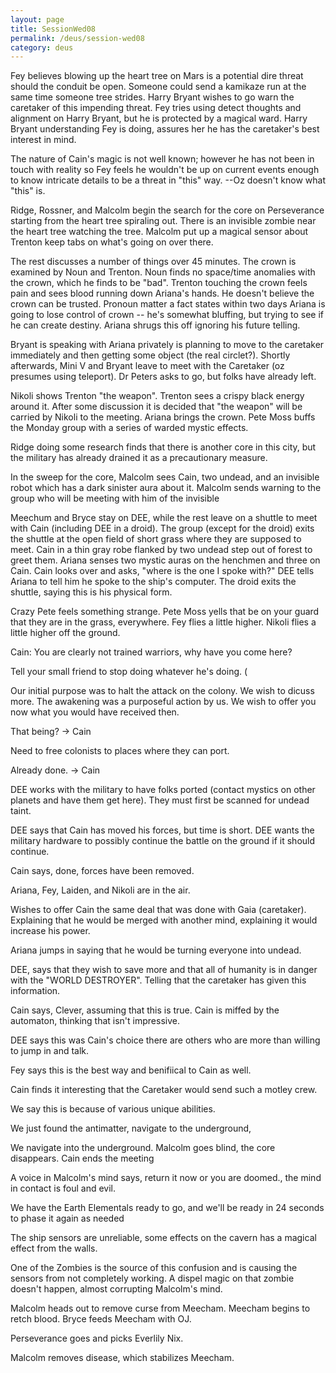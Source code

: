 ```yaml
---
layout: page
title: SessionWed08
permalink: /deus/session-wed08
category: deus
---
```

Fey believes blowing up the heart tree on Mars is a potential dire threat should the conduit be open.  Someone could send a kamikaze run at the same time someone tree strides.  Harry Bryant wishes to go warn the caretaker of this impending threat.  Fey tries using detect thoughts and alignment on Harry Bryant, but he is protected by a magical ward.  Harry Bryant understanding Fey is doing, assures her he has the caretaker's best interest in mind.

The nature of Cain's magic is not well known; however he has not been in touch with reality so Fey feels he wouldn't be up on current events enough to know intricate details to be a threat in "this" way.  --Oz doesn't know what "this" is.

Ridge, Rossner, and Malcolm begin the search for the core on Perseverance starting from the heart tree spiraling out.  There is an invisible zombie near the heart tree watching the tree.  Malcolm put up a magical sensor about Trenton keep tabs on what's going on over there.

The rest discusses a number of things over 45 minutes.  The crown is examined by Noun and Trenton.  Noun finds no space/time anomalies with the crown, which he finds to be "bad".  Trenton touching the crown feels pain and sees blood running down Ariana's hands.  He doesn't believe the crown can be trusted.  Pronoun matter a fact states within two days Ariana is going to lose control of crown -- he's somewhat bluffing, but trying to see if he can create destiny.  Ariana shrugs this off ignoring his future telling.

Bryant is speaking with Ariana privately is planning to move to the caretaker immediately and then getting some object (the real circlet?).  Shortly afterwards, Mini V and Bryant leave to meet with the Caretaker (oz presumes using teleport).  Dr Peters asks to go, but folks have already left.

Nikoli shows Trenton "the weapon".  Trenton sees a crispy black energy around it.  After some discussion it is decided that "the weapon" will be carried by Nikoli to the meeting.  Ariana brings the crown.  Pete Moss buffs the Monday group with a series of warded mystic effects.

Ridge doing some research finds that there is another core in this city, but the military has already drained it as a precautionary measure.

In the sweep for the core, Malcolm sees Cain, two undead, and an invisible robot which has a dark sinister aura about it.  Malcolm sends warning to the group who will be meeting with him of the invisible 

Meechum and Bryce stay on DEE, while the rest leave on a shuttle to meet with Cain (including DEE in a droid).  The group (except for the droid) exits the shuttle at the open field of short grass where they are supposed to meet.  Cain in a thin gray robe flanked by two undead step out of forest to greet them.  Ariana senses two mystic auras on the henchmen and three on Cain.  Cain looks over and asks, "where is the one I spoke with?"   DEE tells Ariana to tell him he spoke to the ship's computer.  The droid exits the shuttle, saying this is his physical form.

Crazy Pete feels something strange.  Pete Moss yells that be on your guard that they are in the grass, everywhere.  Fey flies a little higher.  Nikoli flies a little higher off the ground.

Cain: You are clearly not trained warriors, why have you come here?

Tell your small friend to stop doing whatever he's doing.  (

Our initial purpose was to halt the attack on the colony.  We wish to dicuss more.  The awakening was a purposeful action by us.  We wish to offer you now what you would have received then.  

That being?  -&gt; Cain

Need to free colonists to places where they can port.

Already done.  -&gt; Cain

DEE works with the military to have folks ported (contact mystics on other planets and have them get here).  They must first be scanned for undead taint.

DEE says that Cain has moved his forces, but time is short.  DEE wants the military hardware to possibly continue the battle on the ground if it should continue.

Cain says, done, forces have been removed.

Ariana, Fey, Laiden, and Nikoli are in the air.

Wishes to offer Cain the same deal that was done with Gaia (caretaker).  Explaining that he would be merged with another mind, explaining it would increase his power.

Ariana jumps in saying that he would be turning everyone into undead.

DEE, says that they wish to save more and that all of humanity is in danger with the "WORLD DESTROYER".  Telling that the caretaker has given this information.

Cain says, Clever, assuming that this is true.  Cain is miffed by the automaton, thinking that isn't impressive.

DEE says this was Cain's choice there are others who are more than willing to jump in and talk.

Fey says this is the best way and benifiical to Cain as well.

Cain finds it interesting that the Caretaker would send such a motley crew.  

We say this is because of various unique abilities.  


We just found the antimatter, navigate to the underground, 

We navigate into the underground.  Malcolm goes blind, the core disappears.  Cain ends the meeting

A voice in Malcolm's mind says, return it now or you are doomed., the mind in contact is foul and evil.

We have the Earth Elementals ready to go, and we'll be ready in 24 seconds to phase it again as needed

The ship sensors are unreliable, some effects on the cavern has a magical effect from the walls.

One of the Zombies is the source of this confusion and is causing the sensors from not completely working.  A dispel magic on that zombie doesn't happen, almost corrupting Malcolm's mind.

Malcolm heads out to remove curse from Meecham.  Meecham begins to retch blood.  Bryce feeds Meecham with OJ.  

Perseverance goes and picks Everlily Nix.

Malcolm removes disease, which stabilizes Meecham.
